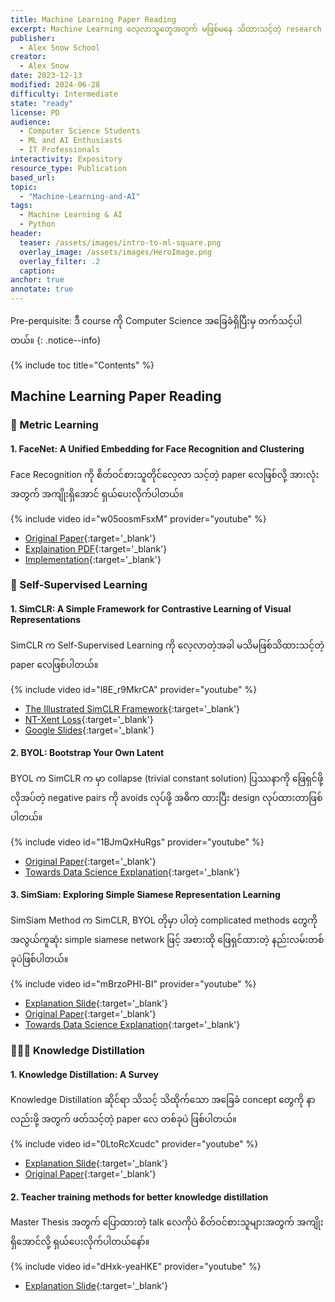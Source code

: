 ```yaml
---
title: Machine Learning Paper Reading
excerpt: Machine Learning လေ့လာသူတွေအတွက် မဖြစ်မနေ သိထားသင့်တဲ့ research paper တွေကို အတတ်နိုင်ဆုံး ကြိုးစားရှင်ပြပေးထားတာကို စုထားပေးပါတယ်။
publisher:
  - Alex Snow School
creator:
  - Alex Snow
date: 2023-12-13
modified: 2024-06-28
difficulty: Intermediate
state: "ready"
license: PD
audience:
  - Computer Science Students
  - ML and AI Enthusiasts
  - IT Professionals
interactivity: Expository
resource_type: Publication
based_url: 
topic:
  - "Machine-Learning-and-AI"
tags:
  - Machine Learning & AI
  - Python
header:
  teaser: /assets/images/intro-to-ml-square.png
  overlay_image: /assets/images/HeroImage.png
  overlay_filter: .2
  caption: 
anchor: true
annotate: true
---
```


Pre-perquisite: ဒီ course ကို Computer Science အခြေခံရှိပြီးမှ တက်သင့်ပါတယ်။
{: .notice--info}

{% include toc title="Contents" %}

## Machine Learning Paper Reading

### 🥬 Metric Learning

#### 1. FaceNet: A Unified Embedding for Face Recognition and Clustering

Face Recognition ကို စိတ်ဝင်စားသူတိုင်လေ့လာ သင့်တဲ့ paper လေဖြစ်လို့ အားလုံးအတွက် အကျိုးရှိအောင် ရှယ်ပေးလိုက်ပါတယ်။ 

{% include video id="w05oosmFsxM" provider="youtube" %}
- [Original Paper](https://arxiv.org/abs/1503.03832){:target='_blank'}
- [Explaination PDF](https://drive.google.com/file/d/1TwXJgNqA-nfcGyrZ_OlpBIshMgiJu82z/view?usp=sharing){:target='_blank'}
- [Implementation](https://github.com/alexsnow348/facetag){:target='_blank'}


### 🌼 Self-Supervised Learning

#### 1. SimCLR: A Simple Framework for Contrastive Learning of Visual Representations

SimCLR က Self-Supervised Learning ကို လေ့လာတဲ့အခါ မသိမဖြစ်သိထားသင့်တဲ့ paper လေဖြစ်ပါတယ်။ 

{% include video id="l8E_r9MkrCA" provider="youtube" %}

- [The Illustrated SimCLR Framework](https://amitness.com/posts/simclr){:target='_blank'}
- [NT-Xent Loss](https://towardsdatascience.com/nt-xent-normalized-temperature-scaled-cross-entropy-loss-explained-and-implemented-in-pytorch-cc081f69848){:target='_blank'}
- [Google Slides](https://docs.google.com/presentation/d/1ccddJFD_j3p3h0TCqSV9ajSi2y1yOfh0-lJoK29ircs/edit#slide=id.g8c1b8d6efd_0_1){:target='_blank'}


#### 2. BYOL: Bootstrap Your Own Latent

BYOL က SimCLR က မှာ collapse (trivial constant solution) ပြဿနာကို ဖြေရှင်ဖို့ လိုအပ်တဲ့ negative pairs  ကို avoids လုပ်ဖို့ အဓိက ထားပြီး design လုပ်ထားတာဖြစ်ပါတယ်။

{% include video id="1BJmQxHuRgs" provider="youtube" %}

- [Original Paper](https://arxiv.org/pdf/2006.07733){:target='_blank'}
- [Towards Data Science Explanation](https://towardsdatascience.com/byol-the-alternative-to-contrastive-self-supervised-learning-5d0a26983d7c
){:target='_blank'}


#### 3. SimSiam: Exploring Simple Siamese Representation Learning

SimSiam Method က SimCLR, BYOL တိုမှာ ပါတဲ့ complicated methods တွေကို အလွယ်ကူဆုံး  simple siamese network ဖြင့် အစားထို ဖြေရှင်ထားတဲ့ နည်းလမ်းတစ်ခုပဲဖြစ်ပါတယ်။

{% include video id="mBrzoPHl-BI" provider="youtube" %}

- [Explanation Slide](https://drive.google.com/file/d/1GMkDr77fA0H4EvUnRAGjucJMEFxWVQ7o/view?usp=sharing){:target='_blank'}
- [Original Paper](https://arxiv.org/abs/2011.10566){:target='_blank'}
- [Towards Data Science Explanation](https://sh-tsang.medium.com/review-simsiam-exploring-simple-siamese-representation-learning-3c84ceb61702){:target='_blank'}


### 👩🏻‍🎓 Knowledge Distillation

#### 1. Knowledge Distillation: A Survey

Knowledge Distillation ဆိုင်ရာ သိသင့် သိထိုက်သော အခြေခံ concept တွေကို နာလည်းဖို့ အတွက် ဖတ်သင့်တဲ့ paper လေ တစ်ခုပဲ ဖြစ်ပါတယ်။

{% include video id="0LtoRcXcudc" provider="youtube" %}

- [Explanation Slide](https://drive.google.com/file/d/1qoMhFWrcDK3jjOuWnv2863XeJwIs1bJ5/view?usp=drive_link){:target='_blank'}
- [Original Paper](https://arxiv.org/abs/2006.05525){:target='_blank'}

#### 2. Teacher training methods for better knowledge distillation

Master Thesis အတွက် ပြောထားတဲ့ talk လေကိုပဲ စိတ်ဝင်စားသူများအတွက် အကျိုးရှိအောင်လို့ ရှယ်ပေးလိုက်ပါတယ်နော်။ 

{% include video id="dHxk-yeaHKE" provider="youtube" %}

- [Explanation Slide](https://drive.google.com/file/d/1oMxyuHzNCwLzYmsfUzGGenbfAX48albj/view?usp=sharing){:target='_blank'}
  
